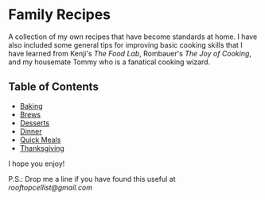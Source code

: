 # Family Recipes

A collection of my own recipes that have become standards at home.  I have also included some general tips for improving basic cooking skills that I have learned from Kenji's _The Food Lab_, Rombauer's _The Joy of Cooking_, and my housemate Tommy who is a fanatical cooking wizard.  

## Table of Contents

* [Baking](./baking/README.md)
* [Brews](./brews/README.md)
* [Desserts](./desserts/README.md)
* [Dinner](./dinner/README.md)
* [Quick Meals](./quick-meals/README.md)
* [Thanksgiving](./thanksgiving/README.md)

I hope you enjoy!

P.S.: Drop me a line if you have found this useful at _rooftopcellist@gmail.com_  

